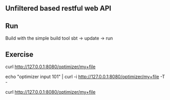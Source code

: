 Unfiltered based restful web API
--------------------------------

Run
---
Build with the simple build tool sbt -> update -> run

Exercise
--------
curl http://127.0.0.1:8080/optimizer/my+file

echo "optimizer input 101" | curl -i http://127.0.0.1:8080/optimizer/my+file -T -

curl http://127.0.0.1:8080/optimizer/my+file
